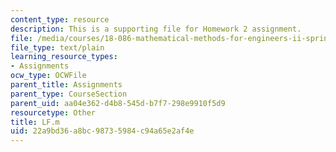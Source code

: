 ```yaml
---
content_type: resource
description: This is a supporting file for Homework 2 assignment.
file: /media/courses/18-086-mathematical-methods-for-engineers-ii-spring-2006/22a9bd36a8bc98735984c94a65e2af4e_LF.m
file_type: text/plain
learning_resource_types:
- Assignments
ocw_type: OCWFile
parent_title: Assignments
parent_type: CourseSection
parent_uid: aa04e362-d4b8-545d-b7f7-298e9910f5d9
resourcetype: Other
title: LF.m
uid: 22a9bd36-a8bc-9873-5984-c94a65e2af4e
---
```

